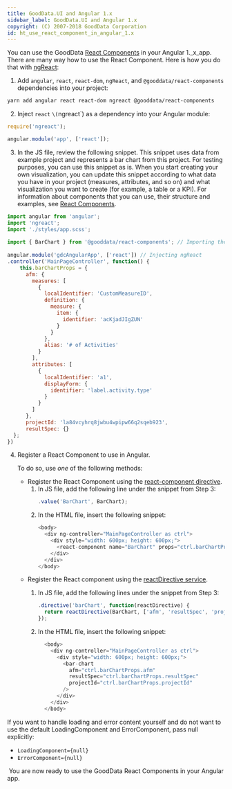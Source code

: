 ```yaml
---
title: GoodData.UI and Angular 1.x
sidebar_label: GoodData.UI and Angular 1.x
copyright: (C) 2007-2018 GoodData Corporation
id: ht_use_react_component_in_angular_1.x
---
```


You can use the GoodData [React Components](react_components.md) in your Angular 1._x_app. There are many way how to use the React Component. Here is how you do that with [ngReact](http://ngreact.github.io/ngReact/):

1. Add `angular`, `react`, `react-dom`, `ngReact`, and `@gooddata/react-components` dependencies into your project:

```bash
yarn add angular react react-dom ngreact @gooddata/react-components
```

2. Inject `react` `\(`ngreact`\) as a dependency into your Angular module:

```javascript
require('ngreact');

angular.module('app', ['react']);
```

3. In the JS file, review the following snippet.
   This snippet uses data from example project and represents a bar chart from this project. For testing purposes, you can use this snippet as is.
   When you start creating your own visualization, you can update this snippet according to what data you have in your project \(measures, attributes, and so on\) and what visualization you want to create \(for example, a table or a KPI\). For information about components that you can use, their structure and examples, see [React Components](react_comnponents.md).

```javascript
import angular from 'angular';
import 'ngreact';
import './styles/app.scss';
 
import { BarChart } from '@gooddata/react-components'; // Importing the required components
 
angular.module('gdcAngularApp', ['react']) // Injecting ngReact
.controller('MainPageController', function() {
    this.barChartProps = {
      afm: {
        measures: [
          {
            localIdentifier: 'CustomMeasureID',
            definition: {
              measure: {
                item: {
                  identifier: 'acKjadJIgZUN'
                }
              }
            },
            alias: '# of Activities'
          }
        ],
        attributes: [
          {
            localIdentifier: 'a1',
            displayForm: {
              identifier: 'label.activity.type'
            }
          }
        ]
      },
      projectId: 'la84vcyhrq8jwbu4wpipw66q2sqeb923',
      resultSpec: {}
  };
})
```

4. Register a React Component to use in Angular.
 
   To do so, use _one_ of the following methods:
   * Register the React Component using the
     [react-component directive](https://github.com/ngReact/ngReact#the-react-component-directive).
     1. In JS file, add the following line under the snippet from Step 3:
        ```javascript
        .value('BarChart', BarChart);
        ```
     2. In the HTML file, insert the following snippet:
        ```javascript
        <body>
          <div ng-controller="MainPageController as ctrl">
            <div style="width: 600px; height: 600px;">
              <react-component name="BarChart" props="ctrl.barChartProps"/>
            </div>
          </div>
        </body>
        ```
   * Register the React component using the
     [reactDirective service](https://github.com/ngReact/ngReact#the-reactdirective-service).
     1. In JS file, add the following lines under the snippet from Step 3:
        ```javascript
        .directive('barChart', function(reactDirective) {
          return reactDirective(BarChart, ['afm', 'resultSpec', 'projectId']);
        });
        ```

     2. In the HTML file, insert the following snippet:
        ```javascript
          <body>
            <div ng-controller="MainPageController as ctrl">
              <div style="width: 600px; height: 600px;">
                <bar-chart
                  afm="ctrl.barChartProps.afm"
                  resultSpec="ctrl.barChartProps.resultSpec"
                  projectId="ctrl.barChartProps.projectId"
                />
              </div>
            </div>
          </body>
        ```

If you want to handle loading and error content yourself and do not want to use the default LoadingComponent and ErrorComponent, pass null explicitly:

* `LoadingComponent={null}`
* `ErrorComponent={null}`


 You are now ready to use the GoodData React Components in your Angular app.
